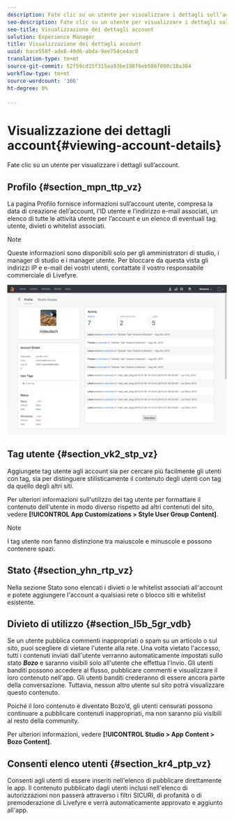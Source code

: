 ```yaml
---
description: Fate clic su un utente per visualizzare i dettagli sull’account.
seo-description: Fate clic su un utente per visualizzare i dettagli sull’account.
seo-title: Visualizzazione dei dettagli account
solution: Experience Manager
title: Visualizzazione dei dettagli account
uuid: bace558f-ade8-49d6-abda-9ee754ce4ac0
translation-type: tm+mt
source-git-commit: 52f59cd15f315aa93be198f6eb586f008c18a384
workflow-type: tm+mt
source-wordcount: '366'
ht-degree: 0%

---
```



# Visualizzazione dei dettagli account{#viewing-account-details}

Fate clic su un utente per visualizzare i dettagli sull’account.

## Profilo {#section_mpn_ttp_vz}

La pagina Profilo fornisce informazioni sull’account utente, compresa la data di creazione dell’account, l’ID utente e l’indirizzo e-mail associati, un elenco di tutte le attività utente per l’account e un elenco di eventuali tag utente, divieti o whitelist associati.

>[!NOTE]
>
>Queste informazioni sono disponibili solo per gli amministratori di studio, i manager di studio e i manager utente. Per bloccare da questa vista gli indirizzi IP e e-mail dei vostri utenti, contattate il vostro responsabile commerciale di Livefyre.

![](assets/UsersProfile-1024x699.png)

## Tag utente {#section_vk2_stp_vz}

Aggiungete tag utente agli account sia per cercare più facilmente gli utenti con tag, sia per distinguere stilisticamente il contenuto degli utenti con tag da quello degli altri siti.

Per ulteriori informazioni sull&#39;utilizzo dei tag utente per formattare il contenuto dell&#39;utente in modo diverso rispetto ad altri contenuti del sito, vedere **[!UICONTROL App Customizations > Style User Group Content]**.

>[!NOTE]
>
>I tag utente non fanno distinzione tra maiuscole e minuscole e possono contenere spazi.

## Stato {#section_yhn_rtp_vz}

Nella sezione Stato sono elencati i divieti o le whitelist associati all&#39;account e potete aggiungere l&#39;account a qualsiasi rete o blocco siti e whitelist esistente.

## Divieto di utilizzo {#section_l5b_5gr_vdb}

Se un utente pubblica commenti inappropriati o spam su un articolo o sul sito, puoi scegliere di vietare l&#39;utente alla rete. Una volta vietato l&#39;accesso, tutti i contenuti inviati dall&#39;utente verranno automaticamente impostati sullo stato ***Bozo*** e saranno visibili solo all&#39;utente che effettua l&#39;invio. Gli utenti banditi possono accedere al flusso, pubblicare commenti e visualizzare il loro contenuto nell&#39;app. Gli utenti banditi crederanno di essere ancora parte della conversazione. Tuttavia, nessun altro utente sul sito potrà visualizzare questo contenuto.

Poiché il loro contenuto è diventato Bozo’d, gli utenti censurati possono continuare a pubblicare contenuti inappropriati, ma non saranno più visibili al resto della community.

Per ulteriori informazioni, vedere **[!UICONTROL Studio > App Content > Bozo Content]**.

## Consenti elenco utenti {#section_kr4_ptp_vz}

Consenti agli utenti di essere inseriti nell&#39;elenco di pubblicare direttamente le app. Il contenuto pubblicato dagli utenti inclusi nell&#39;elenco di autorizzazioni non passerà attraverso i filtri SICURI, di profanità o di premoderazione di Livefyre e verrà automaticamente approvato e aggiunto all&#39;app.
